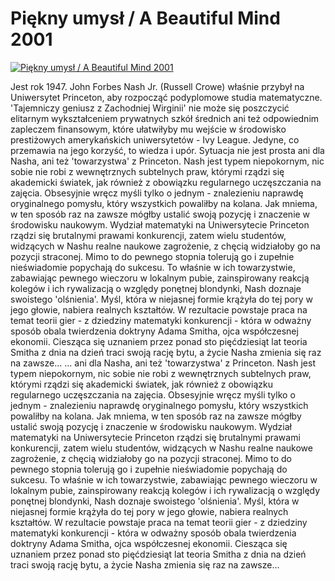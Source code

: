 Piękny umysł / A Beautiful Mind 2001 
=============
[![Piękny umysł / A Beautiful Mind 2001 ](http://vidos.pl/images/player.gif)](http://vidos.pl/piekny-umysl-a-beautiful-mind-2001)

 Jest rok 1947. John Forbes Nash Jr. (Russell Crowe) właśnie przybył na Uniwersytet Princeton, aby rozpocząć podyplomowe studia matematyczne. 'Tajemniczy geniusz z Zachodniej Wirginii' nie może się poszczycić elitarnym wykształceniem prywatnych szkół średnich ani też odpowiednim zapleczem finansowym, które ułatwiłyby mu wejście w środowisko prestiżowych amerykańskich uniwersytetów - Ivy League. Jedyne, co przemawia na jego korzyść, to wiedza i upór. Sytuacja nie jest prosta ani dla Nasha, ani też 'towarzystwa' z Princeton. Nash jest typem niepokornym, nic sobie nie robi z wewnętrznych subtelnych praw, którymi rządzi się akademicki światek, jak również z obowiązku regularnego uczęszczania na zajęcia. Obsesyjnie wręcz myśli tylko o jednym - znalezieniu naprawdę oryginalnego pomysłu, który wszystkich powaliłby na kolana. Jak mniema, w ten sposób raz na zawsze mógłby ustalić swoją pozycję i znaczenie w środowisku naukowym. Wydział matematyki na Uniwersytecie Princeton rządzi się brutalnymi prawami konkurencji, zatem wielu studentów, widzących w Nashu realne naukowe zagrożenie, z chęcią widziałoby go na pozycji straconej. Mimo to do pewnego stopnia tolerują go i zupełnie nieświadomie popychają do sukcesu. To właśnie w ich towarzystwie, zabawiając pewnego wieczoru w lokalnym pubie, zainspirowany reakcją kolegów i ich rywalizacją o względy ponętnej blondynki, Nash doznaje swoistego 'olśnienia'. Myśl, która w niejasnej formie krążyła do tej pory w jego głowie, nabiera realnych kształtów. W rezultacie powstaje praca na temat teorii gier - z dziedziny matematyki konkurencji - która w odważny sposób obala twierdzenia doktryny Adama Smitha, ojca współczesnej ekonomii. Ciesząca się uznaniem przez ponad sto pięćdziesiąt lat teoria Smitha z dnia na dzień traci swoją rację bytu, a życie Nasha zmienia się raz na zawsze...   ... ani dla Nasha, ani też 'towarzystwa' z Princeton. Nash jest typem niepokornym, nic sobie nie robi z wewnętrznych subtelnych praw, którymi rządzi się akademicki światek, jak również z obowiązku regularnego uczęszczania na zajęcia. Obsesyjnie wręcz myśli tylko o jednym - znalezieniu naprawdę oryginalnego pomysłu, który wszystkich powaliłby na kolana. Jak mniema, w ten sposób raz na zawsze mógłby ustalić swoją pozycję i znaczenie w środowisku naukowym. Wydział matematyki na Uniwersytecie Princeton rządzi się brutalnymi prawami konkurencji, zatem wielu studentów, widzących w Nashu realne naukowe zagrożenie, z chęcią widziałoby go na pozycji straconej. Mimo to do pewnego stopnia tolerują go i zupełnie nieświadomie popychają do sukcesu. To właśnie w ich towarzystwie, zabawiając pewnego wieczoru w lokalnym pubie, zainspirowany reakcją kolegów i ich rywalizacją o względy ponętnej blondynki, Nash doznaje swoistego 'olśnienia'. Myśl, która w niejasnej formie krążyła do tej pory w jego głowie, nabiera realnych kształtów. W rezultacie powstaje praca na temat teorii gier - z dziedziny matematyki konkurencji - która w odważny sposób obala twierdzenia doktryny Adama Smitha, ojca współczesnej ekonomii. Ciesząca się uznaniem przez ponad sto pięćdziesiąt lat teoria Smitha z dnia na dzień traci swoją rację bytu, a życie Nasha zmienia się raz na zawsze...
